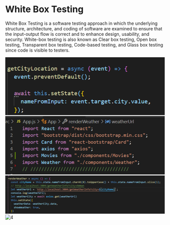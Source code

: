 # White Box Testing 

White Box Testing is a software testing approach in which the underlying structure, architecture, and coding of software are examined to ensure that the input-output flow is correct and to enhance design, usability, and security. White-box testing is also known as Clear box testing, Open box testing, Transparent box testing, Code-based testing, and Glass box testing since code is visible to testers.


![1](img/1.png)
![2](img/2.png)
![2](img/3.png)
![4](img/4.png1)




